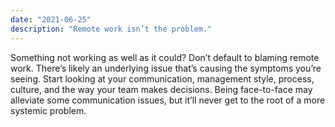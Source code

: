 ```yaml
---
date: "2021-06-25"
description: "Remote work isn’t the problem."
---
```


Something not working as well as it could? Don’t default to blaming remote work. There’s likely an underlying issue that’s causing the symptoms you’re seeing. Start looking at your communication, management style, process, culture, and the way your team makes decisions. Being face-to-face may alleviate some communication issues, but it’ll never get to the root of a more systemic problem. 
